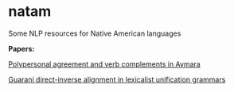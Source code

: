 # natam
Some NLP resources for Native American languages 

**Papers:**

[Polypersonal agreement and verb complements in Aymara](https://github.com/phomola/natam/blob/main/aymara/aymara_affixes.pdf)

[Guaraní direct-inverse alignment in lexicalist unification grammars](https://github.com/phomola/natam/blob/main/guarani/guarani_invalign.pdf)
